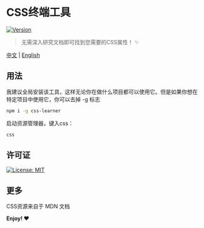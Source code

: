 # CSS终端工具 

[![Version](https://runkit.io/bokub/npm-version/branches/master/css-learner?style=flat)](https://www.npmjs.com/package/css-learner)

> 无需深入研究文档即可找到您需要的CSS属性！ ✨

[中文](./README.cn.md) | [English](./README.md)

## 用法

我建议全局安装该工具，这样无论你在做什么项目都可以使用它。但是如果你想在特定项目中使用它，你可以去掉 -g 标志
```sh
npm i -g css-learner
```

启动资源管理器，键入css：
```sh
css
```

## 许可证

[![License: MIT](https://img.shields.io/badge/License-MIT-lightgrey.svg)](https://github.com/babyAnnie/css-learner/blob/master/LICENSE)

## 更多

CSS资源来自于 MDN 文档

**Enjoy! ❤**